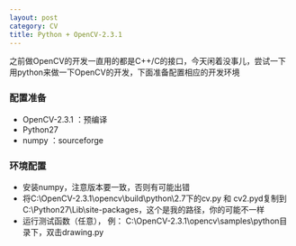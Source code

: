 ```yaml
---
layout: post
category: CV
title: Python + OpenCV-2.3.1
---
```


之前做OpenCV的开发一直用的都是C++/C的接口，今天闲着没事儿，尝试一下用python来做一下OpenCV的开发，下面准备配置相应的开发环境

### 配置准备

* OpenCV-2.3.1 ：预编译
* Python27
* numpy ：sourceforge

### 环境配置

* 安装numpy，注意版本要一致，否则有可能出错
* 将C:\OpenCV-2.3.1\opencv\build\python\2.7下的cv.py 和 cv2.pyd复制到C:\Python27\Lib\site-packages，这个是我的路径，你的可能不一样
* 运行测试函数（任意）， 例： C:\OpenCV-2.3.1\opencv\samples\python目录下，双击drawing.py




